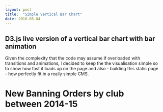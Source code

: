 ```yaml
---
layout: post
title:  "Simple Vertical Bar Chart"
date: 2016-06-04
---
```


<h2>D3.js live version of a vertical bar chart with bar animation</h2> 
Given the complexity that the code may assume if overloaded with transitions and animations, I decided to keep the the visualisation simple so to show how fast it loads up on the page and also - building this static page - how perfectly fit in a really simple CMS.

<head>
  <meta charset="utf-8">
 
  <link rel="stylesheet" type="text/css" href="/js/chart2/stylesheet.css">
  <script src="//d3js.org/d3.v3.min.js"></script>
  </head>
<body>
  <div>
    <h1>New Banning Orders by club between 2014-15</h1>
    <script type="text/javascript" src="/js/chart2/ver_bar_chart.js"></script>
  </div>
</body>
